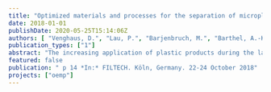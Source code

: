 ```yaml
---
title: "Optimized materials and processes for the separation of microplastic from the water cycle - OEMP"
date: 2018-01-01
publishDate: 2020-05-25T15:14:06Z
authors: [ "Venghaus, D.", "Lau, P.", "Barjenbruch, M.", "Barthel, A.-K.", "Ricking, M.", "Bannick, C. G.", "jaehrig", "Goedecke, C.", "Braun, U.", "Grabbe, U.", "Knefel, M.", "Reber, S.", "Schmitt, T." ]
publication_types: ["1"]
abstract: "The increasing application of plastic products during the last 60 years, entailed an undesirable plastic input to the environment. Small plastic particles (microplastic) are able to reach the water cycle by households and urban areas. Microplastics are defined as particles with smaller than 5 mm and could be subdivided into two groups. Primary microplastics are engineered materials used as product additives for cosmetics, peelings and cleaning agents. Secondary microplastics are produced from the embrittlement of common plastic products, due to physical, chemical or biological degradation processes.The project “Optimized materials and processes for the separation of microplastic from the water cycle” – OEMP founded by the German Bmbf intends the development of new restraining materials and separation processes of various microplastic particles (different in size, shape, type of plastic). Different entry pathways of the urban water cycle in city areas (effluent from wastewater treatment plants, combined sewer overflows, street drainage) are investigated for the purposes of optimized technical approaches, to ensure a sustainable water economy with high class standards in protection of the surface waters. Therefore, a proper assurance is needed, that examines the different technical and natural systems with regard to their retention qualities. An integrant is an evaluable methodology for sampling and analytics of microplastic, as well as a first benchmark of the purification processes, which are developed during the project OEMP. For the effluent of the wastewater treatment plant high performance filtration materials were developed. The first field tests are evaluated and show relevant reduction of suspended solids. The cloth filtration media and for sieve filtration show a removal efficiency of more than 70 % for the Materials down to 20 microns. Further test with pore size materials down to 6 microns will follow. The following figures explain the principle of the cloth filtration media and the sieve filtration. For the fine materials fare higher reduction rates are expected. To analyze the samples a thermal extraction method was developed as well as a sampling technique for high sampling volumes up to 2 m3 to measure the amount of microplastics in the frictions of 500, 100, 50, and 6 microns. Plastics and microplastics will be preserved in the environment for many years, therefore systematic studies in the field of urban water management are reasonable. To implement promising technics for separating microplastics from the effluent of wastewater treatment plant and mixes sewage water at existing infrastructure the municipality, the industry, the research and the citizen/consumer are requested to collaborate. The Project OEMP is founded by the German Bmbf: MachWas – Materialien für eine nachhaltige Wasserwirtschaft“"
featured: false
publication: " p 14 *In:* FILTECH. Köln, Germany. 22-24 October 2018"
projects: ["oemp"]
---
```


